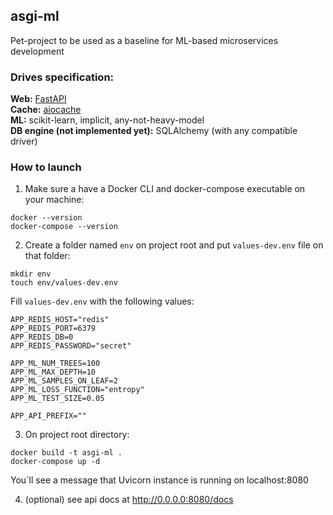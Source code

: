## asgi-ml


Pet-project to be used as a baseline for ML-based microservices development

### Drives specification:

<b>Web:</b> [FastAPI](https://github.com/tiangolo/fastapi) \
<b>Cache:</b> [aiocache](https://github.com/aio-libs/aiocache) \
<b>ML:</b> scikit-learn, implicit, any-not-heavy-model \
<b>DB engine (not implemented yet):</b> SQLAlchemy (with any compatible driver) 

### How to launch

1) Make sure a have a Docker CLI and docker-compose executable on your machine:
```shell
docker --version
docker-compose --version
```

2) Create a folder named ``env`` on project root
and put ``values-dev.env`` file on that folder:
```shell
mkdir env
touch env/values-dev.env
```

Fill `values-dev.env` with the following values:
```dotenv
APP_REDIS_HOST="redis"
APP_REDIS_PORT=6379
APP_REDIS_DB=0
APP_REDIS_PASSWORD="secret"

APP_ML_NUM_TREES=100
APP_ML_MAX_DEPTH=10
APP_ML_SAMPLES_ON_LEAF=2
APP_ML_LOSS_FUNCTION="entropy"
APP_ML_TEST_SIZE=0.05

APP_API_PREFIX=""
```

3) On project root directory:

```shell
docker build -t asgi-ml .
docker-compose up -d
```
You`ll see a message that Uvicorn instance is running on localhost:8080

4) (optional) see api docs at http://0.0.0.0:8080/docs 
